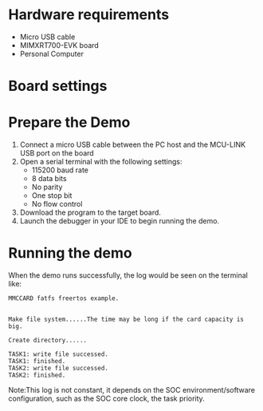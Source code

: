Hardware requirements
=====================
- Micro USB cable
- MIMXRT700-EVK board
- Personal Computer

Board settings
============

Prepare the Demo
===============
1.  Connect a micro USB cable between the PC host and the MCU-LINK USB port on the board
2.  Open a serial terminal with the following settings:
    - 115200 baud rate
    - 8 data bits
    - No parity
    - One stop bit
    - No flow control
3.  Download the program to the target board.
4.  Launch the debugger in your IDE to begin running the demo.

Running the demo
===============
When the demo runs successfully, the log would be seen on the terminal like:
~~~~~~~~~~~~~~~~~~~~~~~~~~~~~~~~~~~~~~~~~~~~~~~~~~~~~~~~~~~~~~~~~~~~~~~~~~~~~~~~~~
MMCCARD fatfs freertos example.


Make file system......The time may be long if the card capacity is big.

Create directory......

TASK1: write file successed.
TASK1: finished.
TASK2: write file successed.
TASK2: finished.
~~~~~~~~~~~~~~~~~~~~~~~~~~~~~~~~~~~~~~~~~~~~~~~~~~~~~~~~~~~~~~~~~~~~~~~~~~~~~~~~~~~~~
Note:This log is not constant, it depends on the SOC environment/software configuration, such as the SOC core clock, the task priority.